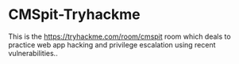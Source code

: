# CMSpit-Tryhackme
This is the https://tryhackme.com/room/cmspit room which deals to practice web app hacking and privilege escalation using recent vulnerabilities..
